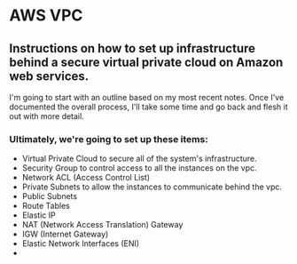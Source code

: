 # AWS VPC

## Instructions on how to set up infrastructure behind a secure virtual private cloud on Amazon web services.

I'm going to start with an outline based on my most recent notes. Once I've documented the overall process, I'll take some time and go back and flesh it out with more detail.

### Ultimately, we're going to set up these items:
- Virtual Private Cloud to secure all of the system's infrastructure.
- Security Group to control access to all the instances on the vpc.
- Network ACL (Access Control List)
- Private Subnets to allow the instances to communicate behind the vpc.
- Public Subnets 
- Route Tables
- Elastic IP
- NAT (Network Access Translation) Gateway 
- IGW (Internet Gateway)
- Elastic Network Interfaces (ENI)
- 
